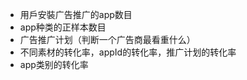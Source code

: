 



- 用戶安裝广告推广的app数目
- app种类的正样本数目
- 广告推广计划（判断一个广告商最看重什么）
- 不同素材的转化率，appId的转化率，推广计划的转化率
- app类别的转化率




